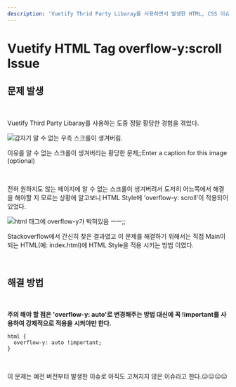 ```yaml
---
description: 'Vuetify Thrid Party Libaray를 사용하면서 발생한 HTML, CSS 이슈.'
---
```


# Vuetify HTML Tag overflow-y:scroll Issue

## 문제 발생

‌

Vuetify Third Party Libaray를 사용하는 도중 정말 황당한 경험을 겪었다.

![&#xAC11;&#xC790;&#xAE30; &#xC54C; &#xC218; &#xC5C6;&#xB294; &#xC6B0;&#xCE21; &#xC2A4;&#xD06C;&#xB864;&#xC774; &#xC0DD;&#xACA8;&#xBC84;&#xB9BC;.](https://gblobscdn.gitbook.com/assets%2F-MLp76L_rPuN5w4LYg0O%2F-MMVl1lnWHe9g-ZbFR25%2F-MMVmlOmORPwjOVM34n8%2Fimage.png?alt=media&token=f2316017-2df3-42fd-975b-e43180d7e571)

이유를 알 수 없는 스크롤이 생겨버리는 황당한 문제;;Enter a caption for this image \(optional\)

‌

전혀 원하지도 않는 페이지에 알 수 없는 스크롤이 생겨버려서 도저히 어느쪽에서 해결을 해야할 지 모르는 상황에 알고보니 HTML Style에 'overflow-y: scroll'이 적용되어 있었다.

![html &#xD0DC;&#xADF8;&#xC5D0; overflow-y&#xAC00; &#xBC15;&#xD600;&#xC788;&#xC74C; &#x3161;&#x3161;;;](https://gblobscdn.gitbook.com/assets%2F-MLp76L_rPuN5w4LYg0O%2F-MMVl1lnWHe9g-ZbFR25%2F-MMVn5iJh_MO1sga8OpD%2Fimage.png?alt=media&token=e37615de-f3f3-44a5-a671-3ddf254cdb49)

Stackoverflow에서 간신히 찾은 결과였고 이 문제를 해결하기 위해서는 직접 Main이 되는 HTML\(예: index.html\)에 HTML Style을 적용 시키는 방법 이였다.

‌

## 해결 방법

‌

**주의 해야 할 점은 'overflow-y: auto'로 변경해주는 방법 대신에 꼭 !important를 사용하여 강제적으로 적용을 시켜야만 한다.**

```text
html {
  overflow-y: auto !important;
}

```

‌

이 문제는 예전 버전부터 발생한 이슈로 아직도 고쳐지지 않은 이슈라고 한다.😑😑😑😑

